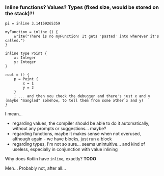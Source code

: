 ### Inline functions? Values? Types (fixed size, would be stored on the stack)?!

```
pi = inline 3.14159265359

myFunction = inline () {
    write("There is no myFunction! It gets 'pasted' into wherever it's called.")
}

inline type Point {
    x: Integer
    y: Integer
}

root = () {
    p = Point {
        x = 1
        y = 2
    }
    ; ... and then you check the debugger and there's just x and y (maybe "mangled" somehow, to tell them from some other x and y)
}
```

I mean...
- regarding values, the compiler should be able to do it automatically, without any prompts or suggestions... maybe?
- regarding functions, maybe it makes sense when not overused, although again - we have blocks, just run a block
- regarding types, I'm not so sure... seems unintuitive... and kind of useless, especially in conjunction with value inlining

Why does Kotlin have `inline`, exactly? **TODO**

Meh... Probably not, after all...